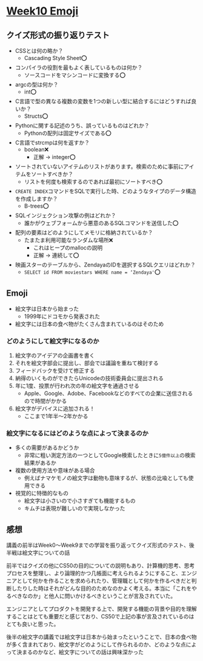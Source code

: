 # [Week10 Emoji](https://cs50.jp/x/2022/week10/)

## クイズ形式の振り返りテスト

- CSSとは何の略か？
  - Cascading Style Sheet⭕️
- コンパイラの役割を最もよく表しているものは何か？
  - ソースコードをマシンコードに変換する⭕️
- argcの型は何か？
  - int⭕️
- C言語で型の異なる複数の変数を1つの新しい型に結合するにはどうすれば良いか？
  - Structs⭕️
- Pythonに関する記述のうち、誤っているものはどれか？
  - Pythonの配列は固定サイズである⭕️
- C言語でstrcmpは何を返すか？
  - boolean❌
    - 正解 → integer⭕️
- ソートされていないアイテムのリストがあります。検索のために事前にアイテムをソートすべきか？
  - リストを何度も検索するのであれば最初にソートすべき⭕️
- `CREATE INDEX`コマンドをSQLで実行した時、どのようなタイプのデータ構造を作成しますか？
  - B-trees⭕️
- SQLインジェクション攻撃の例はどれか？
  - 誰かがウェブフォームから悪意のあるSQLコマンドを送信した⭕️
- 配列の要素はどのようにしてメモリに格納されているか？
  - たまたま利用可能なランダムな場所❌
    - これはヒープのmallocの説明
    - 正解 → 連続して⭕️
- 映画スターのテーブルから、ZendayaのIDを選択するSQLクエリはどれか？
  - `SELECT id FROM moviestars WHERE name = ‘Zendaya'`⭕️

## Emoji

- 絵文字は日本から始まった
  - 1999年にドコモから発表された
- 絵文字には日本の食べ物がたくさん含まれているのはそのため

### どのようにして絵文字になるのか

1. 絵文字のアイデアの企画書を書く
2. それを絵文字部会に提出し、部会では議論を重ねて検討する
3. フィードバックを受けて修正する
4. 納得のいくものができたらUnicodeの技術委員会に提出される
5. 年に1度、投票が行われ次の年の絵文字を通過させる
    - Apple、Google、Adobe、Facebookなどのすべての企業に送信されるので時間がかかる
6. 絵文字がデバイスに追加される！
    - ここまで1年半〜2年かかる

### 絵文字になるにはどのような点によって決まるのか

- 多くの需要があるかどうか
  - 非常に粗い測定方法の一つとしてGoogle検索したときに`5億件以上`の検索結果があるか
- 複数の使用方法や意味がある場合
  - 例えばナマケモノの絵文字は動物も意味するが、状態の比喩としても使用できる
- 視覚的に特徴的なもの
  - 絵文字は小さいので小さすぎても機能するもの
  - キムチは表現が難しいので実現しなかった

## 感想

講義の前半はWeek0〜Week9までの学習を振り返ってクイズ形式のテスト、後半戦は絵文字についての話

前半ではクイズの他にCS50の目的についての説明もあり、計算機的思考、思考プロセスを整理し、より論理的かつ几帳面に考えられるようにすること、エンジニアとして何かを作ることを求められたり、管理職として何かを作るべきだと判断したりした時はそれがどんな目的のためなのかよく考える。本当に「これをやるべきなのか」と他人に問いかけるべきということが言及されていた。

エンジニアとしてプロダクトを開発する上で、開発する機能の背景や目的を理解することはとても重要だと感じており、CS50で上記の事が言及されているのはとても良いと思った。

後半の絵文字の講義では絵文字は日本から始まったということで、日本の食べ物が多く含まれており、絵文字がどのようにして作られるのか、どのような点によって決まるのかなど、絵文字についての話は興味深かった